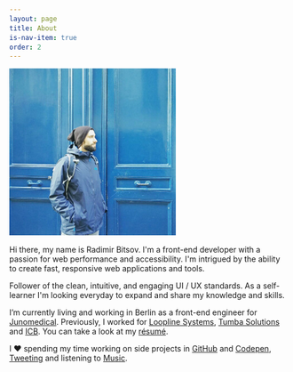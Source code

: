 ```yaml
---
layout: page
title: About
is-nav-item: true
order: 2
---
```


<p class="u-textAlignCenter">
  <img src="/uploads/2017/01/profile.jpg" alt="Profile" class="o-img--roundedSmall">
</p>

Hi there, my name is Radimir Bitsov. I'm a front-end developer with a passion for web performance and accessibility.
I'm intrigued by the ability to create fast, responsive web applications and tools.

Follower of the clean, intuitive, and engaging UI / UX standards. As a self-learner
I'm looking everyday to expand and share my knowledge and skills.

I’m currently living and working in Berlin as a front-end engineer for
[Junomedical](http://www.junomedical.com/en).
Previously, I worked for [Loopline Systems](http://www.loopline-systems.com/en),
[Tumba Solutions](http://tumba.solutions/) and [ICB](http://www.icb.bg/).
You can take a look at my [résumé](https://www.dropbox.com/s/rymb4ddf22rpdho/Radimir.Bitsov_Resume.pdf?dl=0).

I <span class="c-heart">❤︎</span> spending my time working on side projects in
[GitHub](https://github.com/radibit) and [Codepen](https://codepen.io/_rbit/),
[Tweeting](https://twitter.com/radibit) and listening to
[Music](https://play.spotify.com/user/radimir.bitsov/playlist/0sxE6ypafdZWLL1eiuN3ZZ).
